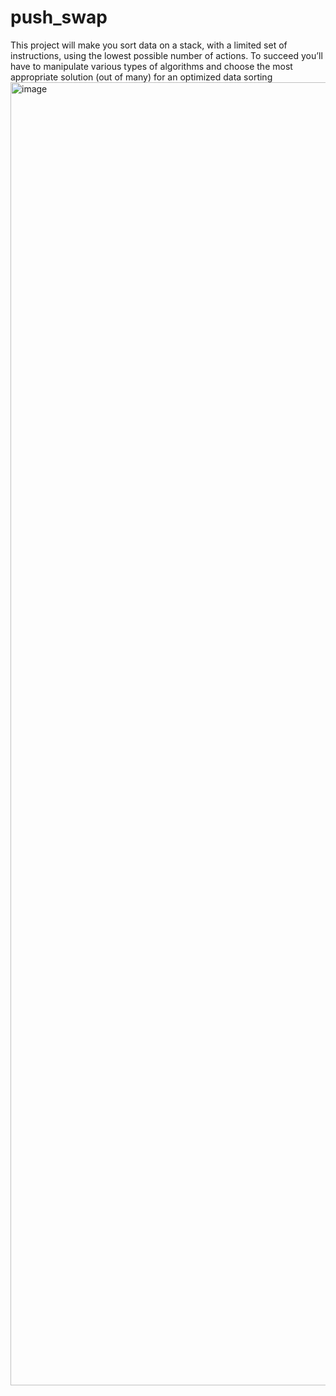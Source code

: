 # push_swap
This project will make you sort data on a stack, with a limited set of instructions, using the lowest possible number of actions. To succeed you’ll have to manipulate various types of algorithms and choose the most appropriate solution (out of many) for an optimized data sorting
<img width="2085" alt="image" src="https://user-images.githubusercontent.com/79808917/227260228-230722af-0fd1-47be-9e46-b5fa33f0408f.png">
